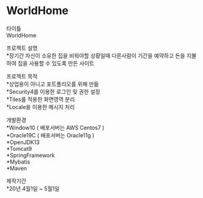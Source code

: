 # WorldHome

타이틀   
WorldHome

프로젝트 설명   
*장기간 자신이 소유한 집을 비워야할 상황일때 다른사람이 기간을 예약하고 돈을 지불하여 집을 사용할 수 있도록 만든 사이트   

프로젝트 목적   
*상업용이 아니고 포트폴리오를 위해 만듦   
*Security4를 이용한 로그인 및 권한 설정   
*Tiles를 적용한 화면영역 분리   
*Locale을 이용한 메시지 처리      

개발환경    
*Window10 ( 배포서버는 AWS Centos7 )     
*Oracle19C ( 배포서버는 Oracle11g )    
*OpenJDK13    
*Tomcat9    
*SpringFramework    
*Mybatis    
*Maven    

제작기간    
*20년 4월1일 ~ 5월1일

